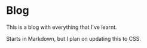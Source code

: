 # Blog

This is a blog with everything that I've learnt.

Starts in Markdown, but I plan on updating this to CSS.


